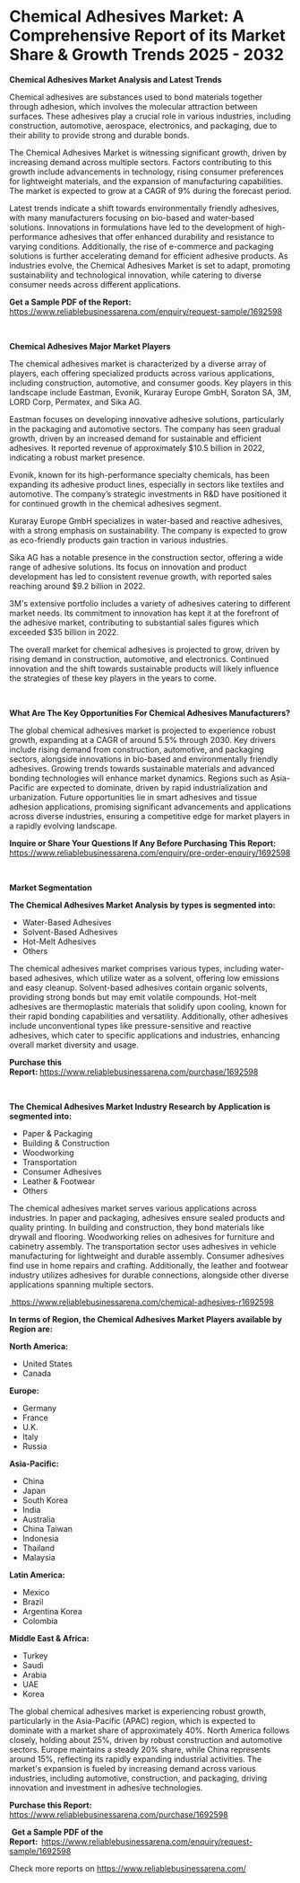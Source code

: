 <p><h1>Chemical Adhesives Market: A Comprehensive Report of its Market Share & Growth Trends 2025 - 2032</h1></p><p><strong>Chemical Adhesives Market Analysis and Latest Trends</strong></p>
<p><p>Chemical adhesives are substances used to bond materials together through adhesion, which involves the molecular attraction between surfaces. These adhesives play a crucial role in various industries, including construction, automotive, aerospace, electronics, and packaging, due to their ability to provide strong and durable bonds. </p><p>The Chemical Adhesives Market is witnessing significant growth, driven by increasing demand across multiple sectors. Factors contributing to this growth include advancements in technology, rising consumer preferences for lightweight materials, and the expansion of manufacturing capabilities. The market is expected to grow at a CAGR of 9% during the forecast period. </p><p>Latest trends indicate a shift towards environmentally friendly adhesives, with many manufacturers focusing on bio-based and water-based solutions. Innovations in formulations have led to the development of high-performance adhesives that offer enhanced durability and resistance to varying conditions. Additionally, the rise of e-commerce and packaging solutions is further accelerating demand for efficient adhesive products. As industries evolve, the Chemical Adhesives Market is set to adapt, promoting sustainability and technological innovation, while catering to diverse consumer needs across different applications.</p></p>
<p><strong>Get a Sample PDF of the Report:&nbsp;</strong> <a href="https://www.reliablebusinessarena.com/enquiry/request-sample/1692598?utm_campaign=1891&utm_medium=2&utm_source=Github&utm_content=ia&utm_term=08012025&utm_id=chemical-adhesives">https://www.reliablebusinessarena.com/enquiry/request-sample/1692598</a></p>
<p>&nbsp;</p>
<p><strong>Chemical Adhesives Major Market Players</strong></p>
<p><p>The chemical adhesives market is characterized by a diverse array of players, each offering specialized products across various applications, including construction, automotive, and consumer goods. Key players in this landscape include Eastman, Evonik, Kuraray Europe GmbH, Soraton SA, 3M, LORD Corp, Permatex, and Sika AG.</p><p>Eastman focuses on developing innovative adhesive solutions, particularly in the packaging and automotive sectors. The company has seen gradual growth, driven by an increased demand for sustainable and efficient adhesives. It reported revenue of approximately $10.5 billion in 2022, indicating a robust market presence.</p><p>Evonik, known for its high-performance specialty chemicals, has been expanding its adhesive product lines, especially in sectors like textiles and automotive. The company’s strategic investments in R&D have positioned it for continued growth in the chemical adhesives segment.</p><p>Kuraray Europe GmbH specializes in water-based and reactive adhesives, with a strong emphasis on sustainability. The company is expected to grow as eco-friendly products gain traction in various industries.</p><p>Sika AG has a notable presence in the construction sector, offering a wide range of adhesive solutions. Its focus on innovation and product development has led to consistent revenue growth, with reported sales reaching around $9.2 billion in 2022.</p><p>3M's extensive portfolio includes a variety of adhesives catering to different market needs. Its commitment to innovation has kept it at the forefront of the adhesive market, contributing to substantial sales figures which exceeded $35 billion in 2022.</p><p>The overall market for chemical adhesives is projected to grow, driven by rising demand in construction, automotive, and electronics. Continued innovation and the shift towards sustainable products will likely influence the strategies of these key players in the years to come.</p></p>
<p>&nbsp;</p>
<p><strong>What Are The Key Opportunities For Chemical Adhesives Manufacturers?</strong></p>
<p><p>The global chemical adhesives market is projected to experience robust growth, expanding at a CAGR of around 5.5% through 2030. Key drivers include rising demand from construction, automotive, and packaging sectors, alongside innovations in bio-based and environmentally friendly adhesives. Growing trends towards sustainable materials and advanced bonding technologies will enhance market dynamics. Regions such as Asia-Pacific are expected to dominate, driven by rapid industrialization and urbanization. Future opportunities lie in smart adhesives and tissue adhesion applications, promising significant advancements and applications across diverse industries, ensuring a competitive edge for market players in a rapidly evolving landscape.</p></p>
<p><strong>Inquire or Share Your Questions If Any Before Purchasing This Report:</strong> <a href="https://www.reliablebusinessarena.com/enquiry/pre-order-enquiry/1692598?utm_campaign=1891&utm_medium=2&utm_source=Github&utm_content=ia&utm_term=08012025&utm_id=chemical-adhesives">https://www.reliablebusinessarena.com/enquiry/pre-order-enquiry/1692598</a></p>
<p>&nbsp;</p>
<p><strong>Market Segmentation</strong></p>
<p><strong>The Chemical Adhesives Market Analysis by types is segmented into:</strong></p>
<p><ul><li>Water-Based Adhesives</li><li>Solvent-Based Adhesives</li><li>Hot-Melt Adhesives</li><li>Others</li></ul></p>
<p><p>The chemical adhesives market comprises various types, including water-based adhesives, which utilize water as a solvent, offering low emissions and easy cleanup. Solvent-based adhesives contain organic solvents, providing strong bonds but may emit volatile compounds. Hot-melt adhesives are thermoplastic materials that solidify upon cooling, known for their rapid bonding capabilities and versatility. Additionally, other adhesives include unconventional types like pressure-sensitive and reactive adhesives, which cater to specific applications and industries, enhancing overall market diversity and usage.</p></p>
<p><strong>Purchase this Report:&nbsp;</strong><a href="https://www.reliablebusinessarena.com/purchase/1692598?utm_campaign=1891&utm_medium=2&utm_source=Github&utm_content=ia&utm_term=08012025&utm_id=chemical-adhesives">https://www.reliablebusinessarena.com/purchase/1692598</a></p>
<p>&nbsp;</p>
<p><strong>The Chemical Adhesives Market Industry Research by Application is segmented into:</strong></p>
<p><ul><li>Paper & Packaging</li><li>Building & Construction</li><li>Woodworking</li><li>Transportation</li><li>Consumer Adhesives</li><li>Leather & Footwear</li><li>Others</li></ul></p>
<p><p>The chemical adhesives market serves various applications across industries. In paper and packaging, adhesives ensure sealed products and quality printing. In building and construction, they bond materials like drywall and flooring. Woodworking relies on adhesives for furniture and cabinetry assembly. The transportation sector uses adhesives in vehicle manufacturing for lightweight and durable assembly. Consumer adhesives find use in home repairs and crafting. Additionally, the leather and footwear industry utilizes adhesives for durable connections, alongside other diverse applications spanning multiple sectors.</p></p>
<p><a href="https://www.reliablebusinessarena.com/chemical-adhesives-r1692598?utm_campaign=1891&utm_medium=2&utm_source=Github&utm_content=ia&utm_term=08012025&utm_id=chemical-adhesives">&nbsp;https://www.reliablebusinessarena.com/chemical-adhesives-r1692598</a></p>
<p><strong>In terms of Region, the Chemical Adhesives Market Players available by Region are:</strong></p>
<p>
    <p> <strong> North America: </strong>
        <ul>
            <li>United States</li>
            <li>Canada</li>
        </ul>
        </p> 
    <p> <strong> Europe: </strong>
        <ul>
            <li>Germany</li>
            <li>France</li>
            <li>U.K.</li>
            <li>Italy</li>
            <li>Russia</li>
        </ul>
        </p> 
    <p> <strong> Asia-Pacific: </strong>
        <ul>
            <li>China</li>
            <li>Japan</li>
            <li>South Korea</li>
            <li>India</li>
            <li>Australia</li>
            <li>China Taiwan</li>
            <li>Indonesia</li>
            <li>Thailand</li>
            <li>Malaysia</li>
        </ul>
        </p> 
    <p> <strong> Latin America: </strong>
        <ul>
            <li>Mexico</li>
            <li>Brazil</li>
            <li>Argentina Korea</li>
            <li>Colombia</li>
        </ul>
        </p> 
    <p> <strong> Middle East & Africa: </strong>
        <ul>
            <li>Turkey</li>
            <li>Saudi</li>
            <li>Arabia</li>
            <li>UAE</li>
            <li>Korea</li>
        </ul>
    </p>
    </p>
<p><p>The global chemical adhesives market is experiencing robust growth, particularly in the Asia-Pacific (APAC) region, which is expected to dominate with a market share of approximately 40%. North America follows closely, holding about 25%, driven by robust construction and automotive sectors. Europe maintains a steady 20% share, while China represents around 15%, reflecting its rapidly expanding industrial activities. The market's expansion is fueled by increasing demand across various industries, including automotive, construction, and packaging, driving innovation and investment in adhesive technologies.</p></p>
<p><strong>Purchase this Report: </strong><a href="https://www.reliablebusinessarena.com/purchase/1692598?utm_campaign=1891&utm_medium=2&utm_source=Github&utm_content=ia&utm_term=08012025&utm_id=chemical-adhesives">https://www.reliablebusinessarena.com/purchase/1692598</a></p>
<p>&nbsp;<strong>Get a Sample PDF of the Report:&nbsp;&nbsp;</strong><a href="https://www.reliablebusinessarena.com/enquiry/request-sample/1692598?utm_campaign=1891&utm_medium=2&utm_source=Github&utm_content=ia&utm_term=08012025&utm_id=chemical-adhesives">https://www.reliablebusinessarena.com/enquiry/request-sample/1692598</a></p>
<p><strong></strong></p>
<p>Check more reports on <a href="https://www.reliablebusinessarena.com/?utm_campaign=1891&utm_medium=2&utm_source=Github&utm_content=ia&utm_term=08012025&utm_id=chemical-adhesives">https://www.reliablebusinessarena.com/</a></p>